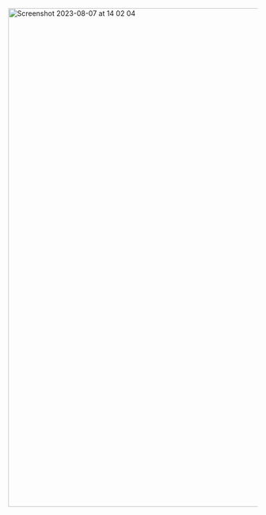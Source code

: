 
<img width="1007" alt="Screenshot 2023-08-07 at 14 02 04" src="https://github.com/Thaleia/children-charities/assets/42918656/e9167579-a62f-42f7-a7a3-c638915f63e4">
